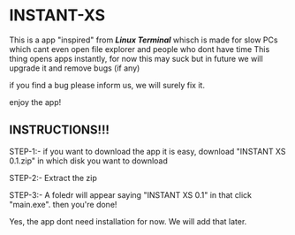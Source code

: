 # INSTANT-XS

This is a app "inspired" from ***Linux Terminal*** whisch is made for slow PCs which cant even open file explorer and people who dont have time
This thing opens apps instantly, for now this may suck but in future we will upgrade it and remove bugs (if any)

if you find a bug please inform us, we will surely fix it.

enjoy the app!


## INSTRUCTIONS!!!
STEP-1:- if you want to download the app it is easy,
download "INSTANT XS 0.1.zip" in which disk you want to download

STEP-2:- Extract the zip

STEP-3:- A foledr will appear saying "INSTANT XS 0.1" in that click "main.exe". then you're done!


Yes, the app dont need installation for now. We will add that later.

<!-- so you're reading this

Never gonna give you up!

also.. you are an idiot if you're reading this LOL XD -->
